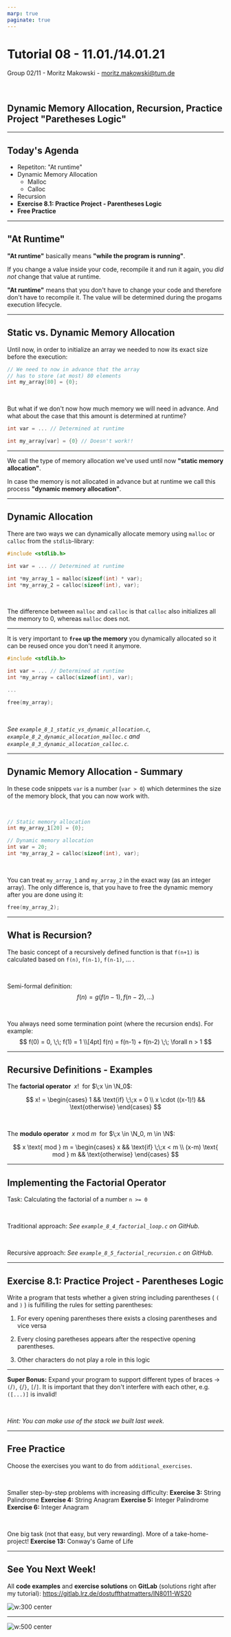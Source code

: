 ```yaml
---
marp: true
paginate: true
---
```


<style>
img[alt~="center"] {
  display: block;
  margin: 0 auto;
}
</style>

# Tutorial 08 - 11.01./14.01.21 

Group 02/11 - Moritz Makowski - moritz.makowski@tum.de

<br/>

## Dynamic Memory Allocation, Recursion, Practice Project "Paretheses Logic"

---

## Today's Agenda

* Repetiton: "At runtime"
* Dynamic Memory Allocation
    * Malloc
    * Calloc
* Recursion
* **Exercise 8.1: Practice Project - Parentheses Logic**
* **Free Practice**

---

## "At Runtime"

**"At runtime"** basically means **"while the program is running"**.

If you change a value inside your code, recompile it and run it again, you *did not* change that value at runtime.

**"At runtime"** means that you don't have to change your code and therefore don't have to recompile it. The value will be determined during the progams execution lifecycle.

---

## Static vs. Dynamic Memory Allocation

Until now, in order to initialize an array we needed to now its exact size before the execution:

```c
// We need to now in advance that the array
// has to store (at most) 80 elements
int my_array[80] = {0};
```

<br/>

But what if we don't now how much memory we will need in advance. And what about the case that this amount is determined at runtime?

```c
int var = ... // Determined at runtime

int my_array[var] = {0} // Doesn't work!!
```

---

We call the type of memory allocation we've used until now **"static memory allocation"**.

In case the memory is not allocated in advance but at runtime we call this process **"dynamic memory allocation"**.

---

## Dynamic Allocation

There are two ways we can dynamically allocate memory using `malloc` or `calloc` from the `stdlib`-library:
```c
#include <stdlib.h>

int var = ... // Determined at runtime

int *my_array_1 = malloc(sizeof(int) * var);
int *my_array_2 = calloc(sizeof(int), var);
```

<br/>

The difference between `malloc` and `calloc` is that `calloc` also initializes all the memory to 0, whereas `malloc` does not.

---

It is very important to **`free` up the memory** you dynamically allocated so it can be reused once you don't need it anymore.

```c
#include <stdlib.h>

int var = ... // Determined at runtime
int *my_array = calloc(sizeof(int), var);

...

free(my_array);
```

<br/>

*See `example_8_1_static_vs_dynamic_allocation.c`, `example_8_2_dynamic_allocation_malloc.c` and `example_8_3_dynamic_allocation_calloc.c`.*

---

## Dynamic Memory Allocation - Summary

In these code snippets `var` is a number (`var > 0`) which determines the size of the memory block, that you can now work with.

<br/>

```c
// Static memory allocation
int my_array_1[20] = {0};

// Dynamic memory allocation
int var = 20;
int *my_array_2 = calloc(sizeof(int), var);
```

<br/>

You can treat `my_array_1` and `my_array_2` in the exact way (as an integer array). The only difference is, that you have to free the dynamic memory after you are done using it:

```c
free(my_array_2);
```

---

## What is Recursion?

The basic concept of a recursively defined function is that `f(n+1)` is calculated based on `f(n)`, `f(n-1)`, `f(n-1)`, ... .

<br/>

Semi-formal definition:
$$
f(n) = g(f(n-1), f(n-2), ...)
$$

<br/>

You always need some termination point (where the recursion ends). For example:
$$
f(0) = 0, \;\;
f(1) = 1 \\[4pt]
f(n) = f(n-1) + f(n-2) \;\; \forall n > 1
$$

---

## Recursive Definitions - Examples

The **factorial operator** $\;x!\;$ for $\;x \in \N_0$:

$$
x! =
\begin{cases}
1 && \text{if} \;\;x = 0 \\
x \cdot ((x-1)!) && \text{otherwise}
\end{cases}
$$

<br/>

The **modulo operator** $\;x \text{ mod } m\;$ for $\;x \in \N_0, m \in \N$:

$$
x \text{ mod } m =
\begin{cases}
x && \text{if} \;\;x < m \\
(x-m) \text{ mod } m && \text{otherwise}
\end{cases}
$$

---

## Implementing the Factorial Operator

Task: Calculating the factorial of a number `n >= 0`

<br/>

Traditional approach:
*See `example_8_4_factorial_loop.c` on GitHub.* 

<br/>

Recursive approach:
*See `example_8_5_factorial_recursion.c` on GitHub.* 

---

## **Exercise 8.1: Practice Project - Parentheses Logic**

Write a program that tests whether a given string including parentheses ( `(` and `)` ) is fulfilling the rules for setting parentheses:

1. For every opening parentheses there exists a closing parentheses and vice versa

2. Every closing paretheses appears after the respective opening parentheses.

3. Other characters do not play a role in this logic

---

**Super Bonus:** Expand your program to support different types of braces -> `(`/`)`, `{`/`}`, `[`/`]`. It is important that they don't interfere with each other, e.g. `([...)]` is invalid!

<br/>

*Hint: You can make use of the stack we built last week.*

---

## **Free Practice**

Choose the exercises you want to do from `additional_exercises`.

<br/>

Smaller step-by-step problems with increasing difficulty:
**Exercise 3:** String Palindrome
**Exercise 4:** String Anagram
**Exercise 5:** Integer Palindrome
**Exercise 6:** Integer Anagram

<br/>

One big task (not that easy, but very rewarding). More of a take-home-project!
**Exercise 13:** Conway's Game of Life

---

## See You Next Week!

All **code examples** and **exercise solutions** on **GitLab** (solutions right after my tutorial):
https://gitlab.lrz.de/dostuffthatmatters/IN8011-WS20

<!-- Generated with https://www.qrcode-monkey.com/de -->

![w:300 center](../gitlab-qr-code.png)

---

![w:500 center](../memes/tutorial-08.jpg)

